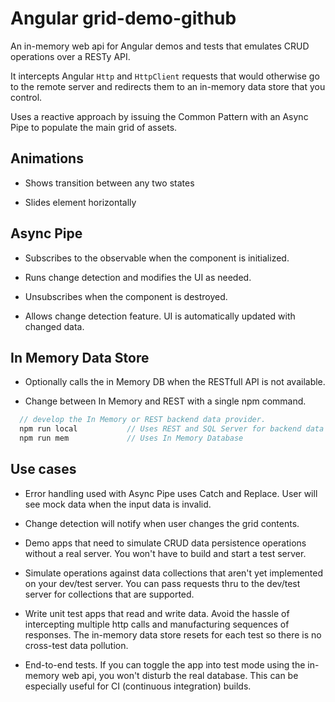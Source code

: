 # Angular grid-demo-github

An in-memory web api for Angular demos and tests that emulates CRUD operations over a RESTy API.

It intercepts Angular `Http` and `HttpClient` requests that would otherwise go to the remote server and redirects them to an in-memory data store that you control.

Uses a reactive approach by issuing the Common Pattern with an Async Pipe to populate the main grid of assets.

## Animations

* Shows transition between any two states

* Slides element horizontally

## Async Pipe

* Subscribes to the observable when the component is initialized.

* Runs change detection and modifies the UI as needed.

* Unsubscribes when the component is destroyed.

* Allows change detection feature.  UI is automatically updated with changed data.

## In Memory Data Store

* Optionally calls the in Memory DB when the RESTfull API is not available.

* Change between In Memory and REST with a single npm command.
```ts
  // develop the In Memory or REST backend data provider.
  npm run local           // Uses REST and SQL Server for backend data
  npm run mem             // Uses In Memory Database
```

## Use cases

* Error handling used with Async Pipe uses Catch and Replace. User will see mock data when the input data is invalid.

* Change detection will notify when user changes the grid contents.

* Demo apps that need to simulate CRUD data persistence operations without a real server.
You won't have to build and start a test server.

* Simulate operations against data collections that aren't yet implemented on your dev/test server. 
You can pass requests thru to the dev/test server for collections that are supported.

* Write unit test apps that read and write data.
Avoid the hassle of intercepting multiple http calls and manufacturing sequences of responses.
The in-memory data store resets for each test so there is no cross-test data pollution.

* End-to-end tests. If you can toggle the app into test mode
using the in-memory web api, you won't disturb the real database.
This can be especially useful for CI (continuous integration) builds.

